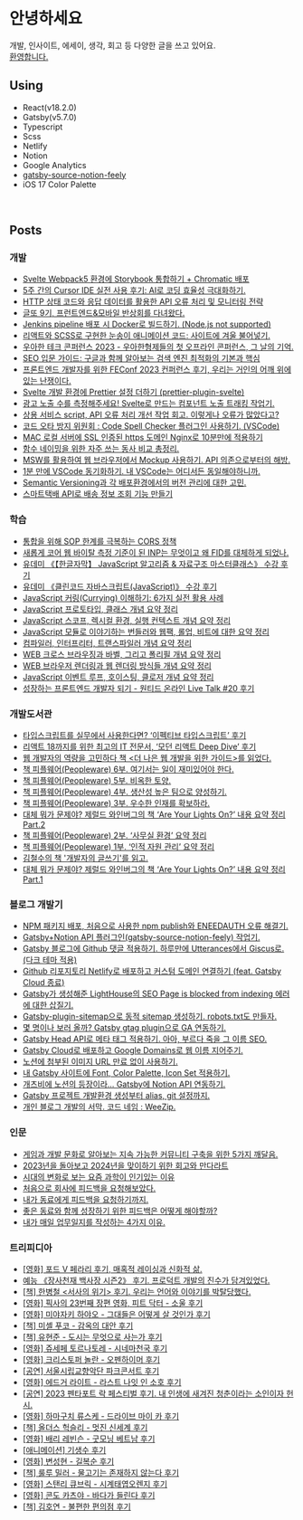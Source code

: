 # 안녕하세요

개발, 인사이트, 에세이, 생각, 회고 등 다양한 글을 쓰고 있어요.<br/>
[환영합니다.](https://weezip.treefeely.com) <br/>

## Using

- React(v18.2.0)
- Gatsby(v5.7.0)
- Typescript
- Scss
- Netlify
- Notion
- Google Analytics
- [gatsby-source-notion-feely](https://github.com/dearlsh94/gatsby-source-notion-feely)
- iOS 17 Color Palette
<br/>

## Posts

### 개발

- [Svelte Webpack5 환경에 Storybook 통합하기 + Chromatic 배포](https://weezip.treefeely.com/post/Integrate-storybook-in-svelte-webpack-5)
- [5주 간의 Cursor IDE 실전 사용 후기: AI로 코딩 효율성 극대화하기.](https://weezip.treefeely.com/post/five-weeks-hands-on-review-of-cursor-ide)
- [HTTP 상태 코드와 응답 데이터를 활용한 API 오류 처리 및 모니터링 전략](https://weezip.treefeely.com/post/api-error-handling-and-monitoring-strategies-using-http-status-codes-and-response-data)
- [글또 9기, 프런트엔드&모바일 반상회를 다녀왔다.](https://weezip.treefeely.com/post/review-geultto-9th-frontend-and-mobile-conference)
- [Jenkins pipeline 배포 시 Docker로 빌드하기. (Node.js not supported)](https://weezip.treefeely.com/post/building-with-docker-for-jenkins-pipeline)
- [리액트와 SCSS로 구현한 눈송이 애니메이션 코드: 사이트에 겨울 불어넣기.](https://weezip.treefeely.com/post/make-snowflakes-effect-in-react)
- [우아한 테크 콘퍼런스 2023 - 우아한형제들의 첫 오프라인 콘퍼런스, 그 날의 기억.](https://weezip.treefeely.com/post/review-woowacon-2023)
- [SEO 입문 가이드: 구글과 함께 알아보는 검색 엔진 최적화의 기본과 핵심](https://weezip.treefeely.com/post/beginners-guide-to-seo-with-google)
- [프론트엔드 개발자를 위한 FEConf 2023 컨퍼런스 후기, 우리는 거인의 어깨 위에 있는 난쟁이다.](https://weezip.treefeely.com/post/feconf-2023-conference-review)
- [Svelte 개발 환경에 Prettier 설정 더하기 (prettier-plugin-svelte)](https://weezip.treefeely.com/post/svelte-prettier-setting)
- [광고 노출 수를 측정해주세요! Svelte로 만드는 컴포넌트 노출 트래킹 작업기.](https://weezip.treefeely.com/post/svelte-viewport-tracker-component)
- [상용 서비스 script, API 오류 처리 개선 작업 회고. 이렇게나 오류가 많았다고?](https://weezip.treefeely.com/post/improved-error-handling)
- [코드 오타 방지 위원회 : Code Spell Checker 플러그인 사용하기. (VSCode)](https://weezip.treefeely.com/post/vscode-code-spell-checker)
- [MAC 로컬 서버에 SSL 인증된 https 도메인 Nginx로 10분만에 적용하기](https://weezip.treefeely.com/post/nginx-local-https-ssl)
- [함수 네이밍을 위한 자주 쓰는 동사 비교 총정리.](https://weezip.treefeely.com/post/verb-comparisions-for-function-naming)
- [MSW를 활용하여 웹 브라우저에서 Mockup 사용하기. API 의존으로부터의 해방.](https://weezip.treefeely.com/post/use-msw-lib-mockup)
- [1분 만에 VSCode 동기화하기. 내 VSCode는 어디서든 동일해야하니까.](https://weezip.treefeely.com/post/how-to-sync-vscode-setting)
- [Semantic Versioning과 각 배포환경에서의 버전 관리에 대한 고민.](https://weezip.treefeely.com/post/think-semantic-versioning)
- [스마트택배 API로 배송 정보 조회 기능 만들기](https://weezip.treefeely.com/post/use-sweettracker-api-for-delivery-information)

### 학습

- [통합을 위해 SOP 한계를 극복하는 CORS 정책](https://weezip.treefeely.com/post/cors-policy-for-integration)
- [새롭게 코어 웹 바이탈 측정 기준이 된 INP는 무엇이고 왜 FID를 대체하게 되었나.](https://weezip.treefeely.com/post/the-new-core-web-vital-inp-replaced-fid)
- [유데미 《【한글자막】 JavaScript 알고리즘 & 자료구조 마스터클래스》 수강 후기](http://localhost:8000/post/course-review-udemy-javascript-algorithm-master)
- [유데미 《클린코드 자바스크립트(JavaScript)》 수강 후기](https://weezip.treefeely.com/post/course-review-udemy-clean-code-javascript)
- [JavaScript 커링(Currying) 이해하기: 6가지 실전 활용 사례](https://weezip.treefeely.com/post/learn-js-currying-with-6-examples)
- [JavaScript 프로토타입, 클래스 개념 요약 정리](https://weezip.treefeely.com/post/javascript-prototype-class)
- [JavaScript 스코프, 렉시컬 환경, 실행 컨텍스트 개념 요약 정리](https://weezip.treefeely.com/post/javascript-scope-and-lexical-environment-and-execution-context)
- [JavaScript 모듈로 이야기하는 번들러와 웹팩, 롤업, 비트에 대한 요약 정리](https://weezip.treefeely.com/post/module-bundler-webpack-rollup-vite)
- [컴파일러, 인터프리터, 트랜스파일러 개념 요약 정리](https://weezip.treefeely.com/post/compiler-Interpreter-transpiler)
- [WEB 크로스 브라우징과 바벨, 그리고 폴리필 개념 요약 정리](https://weezip.treefeely.com/post/cross-browsing-babel-polyfill)
- [WEB 브라우저 렌더링과 웹 렌더링 방식들 개념 요약 정리](https://weezip.treefeely.com/post/browser-rendering-web-rendering)
- [JavaScript 이벤트 루프, 호이스팅, 클로저 개념 요약 정리](https://weezip.treefeely.com/post/javascript-eventloop-hoisting-closure)
- [성장하는 프론트엔드 개발자 되기 - 원티드 온라인 Live Talk #20 후기](https://weezip.treefeely.com/post/review-wanted-live-talk-20)

### 개발도서관

- [타입스크립트를 실무에서 사용한다면? ‘이펙티브 타입스크립트’ 후기](https://weezip.treefeely.com/post/review-effective-typescript)
- [리액트 18까지를 위한 최고의 IT 전문서, ‘모던 리액트 Deep Dive’ 후기](https://weezip.treefeely.com/post/review-modern-react-deep-dive-best-it-book-for-react)
- [웹 개발자의 역량을 고민하다 책 <더 나은 웹 개발을 위한 가이드>를 읽었다.](https://weezip.treefeely.com/post/guide-to-better-web-development-review)
- [책 피플웨어(Peopleware) 6부. 여기서는 일이 재미있어야 한다.](https://weezip.treefeely.com/post/peopleware-6-fun-to-work-here)
- [책 피플웨어(Peopleware) 5부. 비옥한 토양.](https://weezip.treefeely.com/post/peopleware-5-fertile-soil)
- [책 피플웨어(Peopleware) 4부. 생산성 높은 팀으로 양성하기.](https://weezip.treefeely.com/post/peopleware-4-growing-productive-teams)
- [책 피플웨어(Peopleware) 3부. 우수한 인재를 확보하라.](https://weezip.treefeely.com/post/peopleware-3-the-right-people)
- [대체 뭐가 문제야? 제럴드 와인버그의 책 ‘Are Your Lights On?’ 내용 요약 정리 Part.2](https://weezip.treefeely.com/post/are-your-lights-on-part-2)
- [책 피플웨어(Peopleware) 2부. ‘사무실 환경’ 요약 정리](https://weezip.treefeely.com/post/peopleware-2-the-office-environment)
- [책 피플웨어(Peopleware) 1부. ‘인적 자원 관리’ 요약 정리](https://weezip.treefeely.com/post/peopleware-1-managing-the-human-resource)
- [김철수의 책 '개발자의 글쓰기'를 읽고.](https://weezip.treefeely.com/post/programmers-writing-review)
- [대체 뭐가 문제야? 제럴드 와인버그의 책 ‘Are Your Lights On?’ 내용 요약 정리 Part.1](https://weezip.treefeely.com/post/are-your-lights-on-part-1)

### 블로그 개발기

- [NPM 패키지 배포, 처음으로 사용한 npm publish와 ENEEDAUTH 오류 해결기.](https://weezip.treefeely.com/post/how-to-npm-package-publish-fix-eneedauth-error)
- [Gatsby+Notion API 플러그인(gatsby-source-notion-feely) 작업기.](https://weezip.treefeely.com/post/develop-gatsby-source-notion-feely)
- [Gatsby 블로그에 Github 댓글 적용하기. 하루만에 Utterances에서 Giscus로. (다크 테마 적용)](https://weezip.treefeely.com/post/weezip-giscus-github-comments)
- [Github 리포지토리 Netlify로 배포하고 커스텀 도메인 연결하기 (feat. Gatsby Cloud 종료)](https://weezip.treefeely.com/post/weezip-netlify-deploy)
- [Gatsby가 생성해준 LightHouse의 SEO Page is blocked from indexing 에러에 대한 삽질기.](https://weezip.treefeely.com/post/weezip-gatsby-lighthouse-seo)
- [Gatsby-plugin-sitemap으로 동적 sitemap 생성하기. robots.txt도 만들자.](https://weezip.treefeely.com/post/weezip-create-sitemap-robots)
- [몇 명이나 보러 올까? Gatsby gtag plugin으로 GA 연동하기.](https://weezip.treefeely.com/post/post/weezip-link-ga)
- [Gatsby Head API로 메타 태그 적용하기. 아아, 부르다 죽을 그 이름 SEO.](https://weezip.treefeely.com/post/weezip-meta-tags)
- [Gatsby Cloud로 배포하고 Google Domains로 웹 이름 지어주기.](https://weezip.treefeely.com/post/weezip-google-domains)
- [노션에 첨부된 이미지 URL 만료 없이 사용하기.](https://weezip.treefeely.com/post/weezip-use-notion-image)
- [내 Gatsby 사이트에 Font, Color Palette, Icon Set 적용하기.](https://weezip.treefeely.com/post/weezip-design-set)
- [개츠비에 노션의 등장이라… Gatsby에 Notion API 연동하기.](https://weezip.treefeely.com/post/weezip-link-notion)
- [Gatsby 프로젝트 개발환경 생성부터 alias, git 설정까지.](https://weezip.treefeely.com/post/weezip-set)
- [개인 블로그 개발의 서막. 코드 네임 : WeeZip.](https://weezip.treefeely.com/post/weezip-start)

### 인문

- [게임과 개발 문화로 알아보는 지속 가능한 커뮤니티 구축을 위한 5가지 깨달음.](https://weezip.treefeely.com/post/5-insights-for-sustainable-community)
- [2023년을 돌아보고 2024년을 맞이하기 위한 회고와 만다라트](https://weezip.treefeely.com/post/retrospective-2023-and-mandalart-2024)
- [시대의 변화로 보는 요즘 과학이 인기있는 이유](https://weezip.treefeely.com/post/why-science-is-popular)
- [처음으로 회사에 피드백을 요청해보았다.](https://weezip.treefeely.com/post/review-asked-coworker-for-feedback)
- [내가 동료에게 피드백을 요청하기까지.](https://weezip.treefeely.com/post/until-asked-coworker-for-feedback)
- [좋은 동료와 함께 성장하기 위한 피드백은 어떻게 해야할까?](https://weezip.treefeely.com/post/how-to-feedback)
- [내가 매일 업무일지를 작성하는 4가지 이유.](https://weezip.treefeely.com/post/4reasons-why-journal-daily)

### 트리피디아

- [[영화] 포드 V 페라리 후기, 매혹적 레이싱과 신화적 삶.](https://weezip.treefeely.com/post/movie-review-ford-vs-ferrari)
- [예능 《장사천재 백사장 시즌2》 후기. 프로덕트 개발의 진수가 담겨있었다.](https://weezip.treefeely.com/post/review-the-genius-paik-season-2)
- [[책] 한병철 <서사의 위기> 후기. 우리는 언어와 이야기를 박탈당했다.](https://weezip.treefeely.com/post/review-die-krise-der-narration)
- [[영화] 픽사의 23번째 장편 영화, 피트 닥터 - 소울 후기](https://weezip.treefeely.com/post/review-pixar-soul)
- [[영화] 미야자키 하야오 - 그대들은 어떻게 살 것인가 후기](https://weezip.treefeely.com/post/review-the-boy-and-the-heron)
- [[책] 미셸 푸코 - 감옥의 대안 후기](https://weezip.treefeely.com/post/review-alternatives-a-la-prison)
- [[책] 유현준 - 도시는 무엇으로 사는가 후기](https://weezip.treefeely.com/post/what-do-cities-live-for-review)
- [[영화] 쥬세페 토르나토레 - 시네마천국 후기](https://weezip.treefeely.com/post/cinema-paradiso-review)
- [[영화] 크리스토퍼 놀란 - 오펜하이머 후기](https://weezip.treefeely.com/post/oppenheimer-review)
- [[공연] 서울시립교향악단 파크콘서트 후기](https://weezip.treefeely.com/post/SPO-park-concert-review)
- [[영화] 에드거 라이트 - 라스트 나잇 인 소호 후기](https://weezip.treefeely.com/post/last-night-in-soho-review)
- [[공연] 2023 펜타포트 락 페스티벌 후기. 내 인생에 새겨진 청춘이라는 소인이자 헌시.](https://weezip.treefeely.com/post/2023-pentaport-rock-festival-review)
- [[영화] 하마구치 류스케 - 드라이브 마이 카 후기](https://weezip.treefeely.com/post/review-drive-my-car)
- [[책] 올더스 헉슬리 - 멋진 신세계 후기](https://weezip.treefeely.com/post/review-brave-new-world)
- [[영화] 배리 레빈슨 - 굿모닝 베트남 후기](https://weezip.treefeely.com/post/review-good-morning-vietnam)
- [[애니메이션] 기생수 후기](https://weezip.treefeely.com/post/review-parasyte)
- [[영화] 변성현 - 길복순 후기](https://weezip.treefeely.com/post/review-kill-boksoon)
- [[책] 룰루 밀러 - 물고기는 존재하지 않는다 후기](https://weezip.treefeely.com/post/review-why-fish-dont-exist)
- [[영화] 스탠리 큐브릭 - 시계태엽오렌지 후기](https://weezip.treefeely.com/post/review-a-clockwork-orange)
- [[영화] 콘도 카츠야 - 바다가 들린다 후기](https://weezip.treefeely.com/post/review-the-ocean-waves/)
- [[책] 김호연 - 불편한 편의점 후기](https://weezip.treefeely.com/post/review-uncomfortable-convenience)